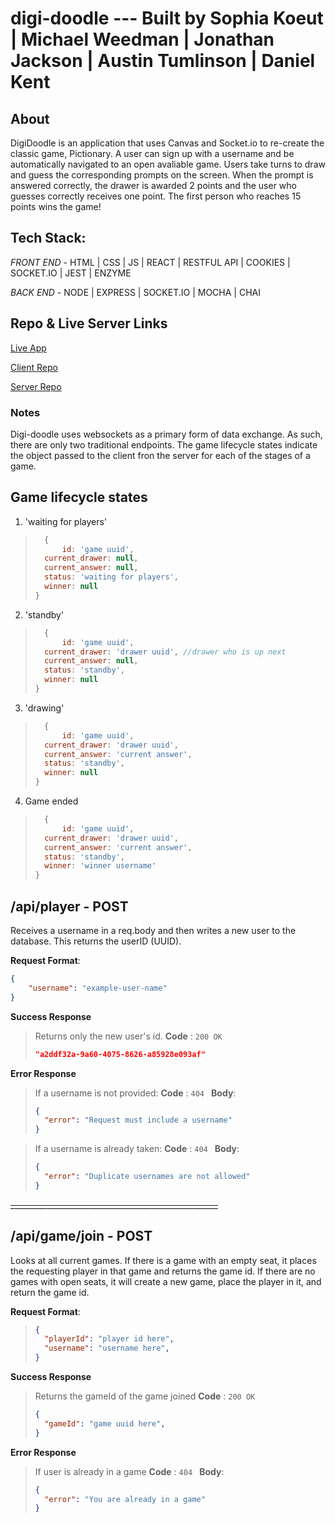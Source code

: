 # digi-doodle --- Built by Sophia Koeut | Michael Weedman | Jonathan Jackson | Austin Tumlinson | Daniel Kent

## About 

DigiDoodle is an application that uses Canvas and Socket.io to re-create the classic game, Pictionary. A user can sign up with a username and be automatically navigated to an open avaliable game. Users take turns to draw and guess the corresponding prompts on the screen. When the prompt is answered correctly, the drawer is awarded 2 points and the user who guesses correctly receives one point. The first person who reaches 15 points wins the game!

## Tech Stack:

*FRONT END* - 
HTML | CSS | JS | REACT | RESTFUL API | COOKIES | SOCKET.IO | JEST | ENZYME

*BACK END* - 
NODE | EXPRESS | SOCKET.IO | MOCHA | CHAI

## Repo & Live Server Links

[Live App](https://digi-doodle.now.sh/)

[Client Repo](https://github.com/djllap/digi-doodle-client)

[Server Repo](https://github.com/djllap/digi-doodle-server)

### Notes
Digi-doodle uses websockets as a primary form of data exchange. As such, there are only two traditional endpoints. The game lifecycle states indicate the object passed to the client fron the server for each of the stages of a game.


## Game lifecycle states
1. 'waiting for players'
> ```js
>	{
>		id: 'game uuid',
> 	current_drawer: null,
> 	current_answer: null,
> 	status: 'waiting for players',
> 	winner: null
> }
>```
2. 'standby'
> ```js
>	{
>		id: 'game uuid',
> 	current_drawer: 'drawer uuid', //drawer who is up next
> 	current_answer: null,
> 	status: 'standby',
> 	winner: null
> }
>```
3. 'drawing'
> ```js
>	{
>		id: 'game uuid',
> 	current_drawer: 'drawer uuid',
> 	current_answer: 'current answer',
> 	status: 'standby',
> 	winner: null
> }
>```
4. Game ended
> ```js
>	{
>		id: 'game uuid',
> 	current_drawer: 'drawer uuid',
> 	current_answer: 'current answer',
> 	status: 'standby',
> 	winner: 'winner username'
> }
>```


## /api/player - POST
Receives a username in a req.body and then writes a new user to the database. This returns the userID (UUID).

**Request Format**:
```json
{
	"username": "example-user-name"
}
```
**Success Response**
> Returns only the new user's id.
> **Code** : `200 OK`
> ```json
> "a2ddf32a-9a60-4075-8626-a85928e093af"
> ```

**Error Response**
>If a username is not provided: 
> **Code** : `404 `
> **Body**:
>```json
>{
>	"error": "Request must include a username"
>}
>```

>If a username is already taken: 
> **Code** : `404 `
> **Body**:
>```json
>{
>	"error": "Duplicate usernames are not allowed"
>}
>```

~~____________________________________________________~~

## /api/game/join - POST
Looks at all current games. If there is a game with an empty seat, it places the requesting player in that game and returns the game id. If there are no games with open seats, it will create a new game, place the player in it, and return the game id.

**Request Format**:
> ```json
> {
>   "playerId": "player id here",
>   "username": "username here",
> }
> ```

**Success Response**
> Returns the gameId of the game joined
> **Code** : `200 OK`
> ```json
> {
>   "gameId": "game uuid here",
> }
> ```

**Error Response**
>If user is already in a game
> **Code** : `404 `
> **Body**:
>```json
> {
>   "error": "You are already in a game"
> }
>```
